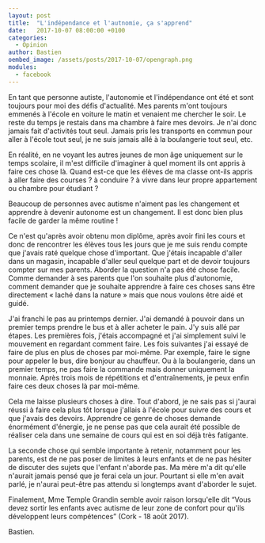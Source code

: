 ```yaml
---
layout: post
title:  "L'indépendance et l'autnomie, ça s'apprend"
date:   2017-10-07 08:00:00 +0100
categories: 
  - Opinion
author: Bastien
oembed_image: /assets/posts/2017-10-07/opengraph.png
modules:
  - facebook
---
```


<amp-img src="{{ site.amp_img_cache_url }}/assets/posts/2017-10-07/opengraph.png" width="300" height="150" class="left" alt="ID-10088156"></amp-img>

En tant que personne autiste, l'autonomie et l'indépendance ont été et sont
 toujours pour moi des défis d'actualité.
Mes parents m'ont toujours emmenés à l'école en voiture le matin et venaient me chercher
le soir. Le reste du temps je restais dans ma chambre à faire mes devoirs.
Je n'ai donc jamais fait d'activités tout seul. Jamais pris les transports en commun pour aller à l'école tout seul, je ne suis jamais allé à la boulangerie tout seul, etc.

En réalité, en ne voyant les autres jeunes de mon âge uniquement sur le temps scolaire, il m'est difficile d'imaginer
à quel moment ils ont appris à faire ces chose là. Quand est-ce que les élèves de ma classe ont-ils appris à aller faire des courses&nbsp;? à conduire&nbsp;? à vivre dans leur propre appartement ou chambre pour étudiant&nbsp;?

Beaucoup de personnes avec autisme n'aiment pas les changement
et apprendre à devenir autonome est un changement. Il est donc bien plus facile de garder la même routine&nbsp;!

Ce n'est qu'après avoir obtenu mon diplôme, après avoir fini les cours et donc de rencontrer les élèves tous les jours que je me suis rendu compte que j'avais raté quelque chose d'important.
Que j'étais incapable d'aller dans un magasin, incapable d'aller seul quelque part et de devoir toujours compter sur mes parents.
Aborder la question n'a pas été chose facile. Comme demander à ses parents que l'on souhaite plus d'autonomie, comment demander que je souhaite apprendre à faire ces choses
sans être directement «&nbsp;laché dans la nature&nbsp;» mais que nous voulons être aidé et guidé.

J'ai franchi le pas au printemps dernier. J'ai demandé à pouvoir dans un premier temps prendre le bus et à aller acheter le pain.
J'y suis allé par étapes. Les premières fois, j'étais accompagné et j'ai simplement suivi le mouvement en regardant comment faire.
Les fois suivantes j'ai essayé de faire de plus en plus de choses par moi-même.
Par exemple, faire le signe pour appeler le bus, dire bonjour au chauffeur. Ou à la boulangerie, dans un premier temps, ne pas faire la commande mais donner uniquement la monnaie.
Après trois mois de répétitions et d'entraînements, je peux enfin faire ces deux choses là par moi-même.

<div class="center">
 <amp-facebook width="560" height="432" data-href="https://www.facebook.com/100011387942681/videos/vb.100011387942681/528502950872632/?type=2&theater"></amp-facebook>
</div>

Cela me laisse plusieurs choses à dire.
Tout d'abord, je ne sais pas si j'aurai réussi à faire cela plus tôt lorsque j'allais à l'école pour suivre des cours et que j'avais des devoirs.
Apprendre ce genre de choses demande énormément d'énergie, je ne pense pas que cela aurait été possible de réaliser cela dans une semaine de cours qui est en soi déjà très fatigante.

La seconde chose qui semble importante à retenir, notamment pour les parents, est de ne pas poser de limites à leurs enfants et de ne pas hésiter de discuter des sujets que l'enfant n'aborde pas.
Ma mère m'a dit qu'elle n'aurait jamais pensé que je ferai cela un jour. Pourtant si elle m'en avait parlé, je n'aurai peut-être pas attendu si longtemps avant d'aborder le sujet.

Finalement, Mme Temple Grandin semble avoir raison lorsqu'elle dit <q>Vous devez sortir les enfants avec autisme de leur zone de confort pour qu'ils développent leurs compétences</q> (Cork - 18 août 2017). 

Bastien.
